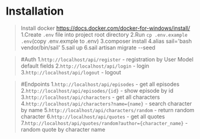# Installation
> Install docker https://docs.docker.com/docker-for-windows/install/ 
> 1.Create `.env` file into project root directory
> 2.Run `cp .env.example .env`(copy .env.exmple to .env)
> 3.composer install
> 4.alias sail='bash vendor/bin/sail'
> 5.sail up
> 6.sail artisan migrate --seed

> #Auth
> 1.`http://localhost/api/register` - registration by User Model default fields
> 2.`http://localhost/api/login` - login
> 3.`http://localhost/api/logout` - logout


> #Endpoints
> 1.`http://localhost/api/episodes` - get all episodes
> 2.`http://localhost/api/episodes/{id}` - show episode by id
> 3.`http://localhost/api/characters` - get all characters
> 4.`http://localhost/api/characters?name={name}` - search character by name
> 5.`http://localhost/api/characters/random` - return random character
> 6.`http://localhost/api/quotes` - get all quotes
> 7.`http://localhost/api/quotes/random?author={character_name}` - random quote by character name
